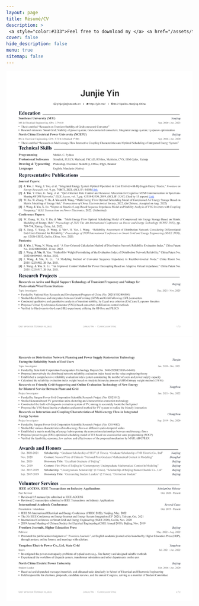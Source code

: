 ```yaml
---
layout: page
title: Résumé/CV
description: >
 <a style="color:#333">Feel free to download my </a> <a href="/assets/files/CV_junjie_yin.pdf"  target="_blank"> <span class="icon-file-pdf" style="font-size:10px; color: #ee3f24"></span> Résumé/CV </a> <a style="color:#333"> and use my LaTeX template, which has been uploaded to </a> <a href="https://www.overleaf.com/latex/templates/resume-one-page/hsrxmjssndwc" title="Prof. Wang's Researchgate" target="_blank"> <span class="icon-overleaf" style="font-size:10px">Overleaf</span></a>.
cover: false
hide_description: false
menu: true
sitemap: false
---
```


<img src="/Resume/CV_junjie_yin_1.png"> <br>
<img src="/Resume/CV_junjie_yin_2.png"  alt="<b>Oops</b>: This browser does not support PDFs. Please download the PDF to view it.">
